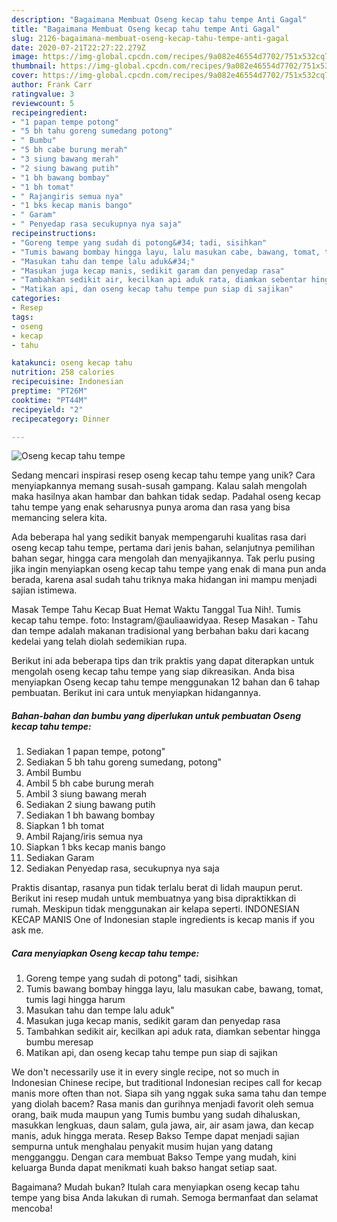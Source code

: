 ```yaml
---
description: "Bagaimana Membuat Oseng kecap tahu tempe Anti Gagal"
title: "Bagaimana Membuat Oseng kecap tahu tempe Anti Gagal"
slug: 2126-bagaimana-membuat-oseng-kecap-tahu-tempe-anti-gagal
date: 2020-07-21T22:27:22.279Z
image: https://img-global.cpcdn.com/recipes/9a082e46554d7702/751x532cq70/oseng-kecap-tahu-tempe-foto-resep-utama.jpg
thumbnail: https://img-global.cpcdn.com/recipes/9a082e46554d7702/751x532cq70/oseng-kecap-tahu-tempe-foto-resep-utama.jpg
cover: https://img-global.cpcdn.com/recipes/9a082e46554d7702/751x532cq70/oseng-kecap-tahu-tempe-foto-resep-utama.jpg
author: Frank Carr
ratingvalue: 3
reviewcount: 5
recipeingredient:
- "1 papan tempe potong"
- "5 bh tahu goreng sumedang potong"
- " Bumbu"
- "5 bh cabe burung merah"
- "3 siung bawang merah"
- "2 siung bawang putih"
- "1 bh bawang bombay"
- "1 bh tomat"
- " Rajangiris semua nya"
- "1 bks kecap manis bango"
- " Garam"
- " Penyedap rasa secukupnya nya saja"
recipeinstructions:
- "Goreng tempe yang sudah di potong&#34; tadi, sisihkan"
- "Tumis bawang bombay hingga layu, lalu masukan cabe, bawang, tomat, tumis lagi hingga harum"
- "Masukan tahu dan tempe lalu aduk&#34;"
- "Masukan juga kecap manis, sedikit garam dan penyedap rasa"
- "Tambahkan sedikit air, kecilkan api aduk rata, diamkan sebentar hingga bumbu meresap"
- "Matikan api, dan oseng kecap tahu tempe pun siap di sajikan"
categories:
- Resep
tags:
- oseng
- kecap
- tahu

katakunci: oseng kecap tahu 
nutrition: 258 calories
recipecuisine: Indonesian
preptime: "PT26M"
cooktime: "PT44M"
recipeyield: "2"
recipecategory: Dinner

---
```



![Oseng kecap tahu tempe](https://img-global.cpcdn.com/recipes/9a082e46554d7702/751x532cq70/oseng-kecap-tahu-tempe-foto-resep-utama.jpg)

Sedang mencari inspirasi resep oseng kecap tahu tempe yang unik? Cara menyiapkannya memang susah-susah gampang. Kalau salah mengolah maka hasilnya akan hambar dan bahkan tidak sedap. Padahal oseng kecap tahu tempe yang enak seharusnya punya aroma dan rasa yang bisa memancing selera kita.

Ada beberapa hal yang sedikit banyak mempengaruhi kualitas rasa dari oseng kecap tahu tempe, pertama dari jenis bahan, selanjutnya pemilihan bahan segar, hingga cara mengolah dan menyajikannya. Tak perlu pusing jika ingin menyiapkan oseng kecap tahu tempe yang enak di mana pun anda berada, karena asal sudah tahu triknya maka hidangan ini mampu menjadi sajian istimewa.

Masak Tempe Tahu Kecap Buat Hemat Waktu Tanggal Tua Nih!. Tumis kecap tahu tempe. foto: Instagram/@auliaawidyaa. Resep Masakan - Tahu dan tempe adalah makanan tradisional yang berbahan baku dari kacang kedelai yang telah diolah sedemikian rupa.


Berikut ini ada beberapa tips dan trik praktis yang dapat diterapkan untuk mengolah oseng kecap tahu tempe yang siap dikreasikan. Anda bisa menyiapkan Oseng kecap tahu tempe menggunakan 12 bahan dan 6 tahap pembuatan. Berikut ini cara untuk menyiapkan hidangannya.

<!--inarticleads1-->

##### Bahan-bahan dan bumbu yang diperlukan untuk pembuatan Oseng kecap tahu tempe:

1. Sediakan 1 papan tempe, potong&#34;
1. Sediakan 5 bh tahu goreng sumedang, potong&#34;
1. Ambil  Bumbu
1. Ambil 5 bh cabe burung merah
1. Ambil 3 siung bawang merah
1. Sediakan 2 siung bawang putih
1. Sediakan 1 bh bawang bombay
1. Siapkan 1 bh tomat
1. Ambil  Rajang/iris semua nya
1. Siapkan 1 bks kecap manis bango
1. Sediakan  Garam
1. Sediakan  Penyedap rasa, secukupnya nya saja


Praktis disantap, rasanya pun tidak terlalu berat di lidah maupun perut. Berikut ini resep mudah untuk membuatnya yang bisa dipraktikkan di rumah. Meskipun tidak menggunakan air kelapa seperti. INDONESIAN KECAP MANIS One of Indonesian staple ingredients is kecap manis if you ask me. 

<!--inarticleads2-->

##### Cara menyiapkan Oseng kecap tahu tempe:

1. Goreng tempe yang sudah di potong&#34; tadi, sisihkan
1. Tumis bawang bombay hingga layu, lalu masukan cabe, bawang, tomat, tumis lagi hingga harum
1. Masukan tahu dan tempe lalu aduk&#34;
1. Masukan juga kecap manis, sedikit garam dan penyedap rasa
1. Tambahkan sedikit air, kecilkan api aduk rata, diamkan sebentar hingga bumbu meresap
1. Matikan api, dan oseng kecap tahu tempe pun siap di sajikan


We don&#39;t necessarily use it in every single recipe, not so much in Indonesian Chinese recipe, but traditional Indonesian recipes call for kecap manis more often than not. Siapa sih yang nggak suka sama tahu dan tempe yang diolah bacem? Rasa manis dan gurihnya menjadi favorit oleh semua orang, baik muda maupun yang Tumis bumbu yang sudah dihaluskan, masukkan lengkuas, daun salam, gula jawa, air, air asam jawa, dan kecap manis, aduk hingga merata. Resep Bakso Tempe dapat menjadi sajian sempurna untuk menghalau penyakit musim hujan yang datang mengganggu. Dengan cara membuat Bakso Tempe yang mudah, kini keluarga Bunda dapat menikmati kuah bakso hangat setiap saat. 

Bagaimana? Mudah bukan? Itulah cara menyiapkan oseng kecap tahu tempe yang bisa Anda lakukan di rumah. Semoga bermanfaat dan selamat mencoba!
